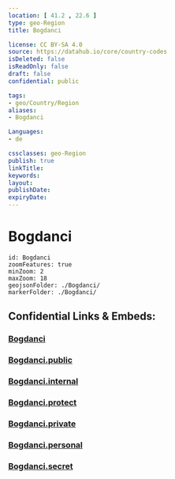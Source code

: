 ```yaml
---
location: [ 41.2 , 22.6 ] 
type: geo-Region
title: Bogdanci

license: CC BY-SA 4.0
source: https://datahub.io/core/country-codes
isDeleted: false
isReadOnly: false
draft: false
confidential: public

tags:
- geo/Country/Region
aliases:
- Bogdanci

Languages:
- de

cssclasses: geo-Region
publish: true
linkTitle: 
keywords: 
layout: 
publishDate: 
expiryDate: 
---
```


# Bogdanci

```leaflet
id: Bogdanci
zoomFeatures: true 
minZoom: 2 
maxZoom: 18
geojsonFolder: ./Bogdanci/
markerFolder: ./Bogdanci/
```


## Confidential Links & Embeds: 

### [Bogdanci](/_Standards/Earth/Continent/Europe/Europe~South/Macedonia~North/Municipalities~Macedonia/Bogdanci.md) 

### [Bogdanci.public](/_public/Earth/Continent/Europe/Europe~South/Macedonia~North/Municipalities~Macedonia/Bogdanci.public.md) 

### [Bogdanci.internal](/_internal/Earth/Continent/Europe/Europe~South/Macedonia~North/Municipalities~Macedonia/Bogdanci.internal.md) 

### [Bogdanci.protect](/_protect/Earth/Continent/Europe/Europe~South/Macedonia~North/Municipalities~Macedonia/Bogdanci.protect.md) 

### [Bogdanci.private](/_private/Earth/Continent/Europe/Europe~South/Macedonia~North/Municipalities~Macedonia/Bogdanci.private.md) 

### [Bogdanci.personal](/_personal/Earth/Continent/Europe/Europe~South/Macedonia~North/Municipalities~Macedonia/Bogdanci.personal.md) 

### [Bogdanci.secret](/_secret/Earth/Continent/Europe/Europe~South/Macedonia~North/Municipalities~Macedonia/Bogdanci.secret.md)

